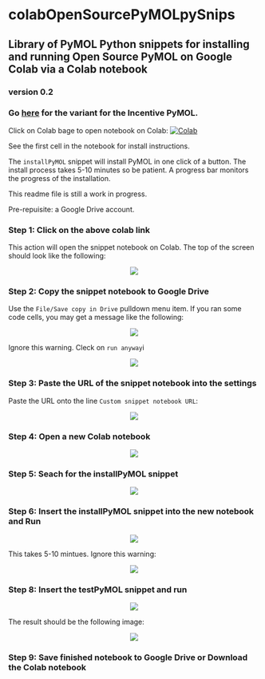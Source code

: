 # colabOpenSourcePyMOLpySnips

## Library of PyMOL Python snippets for installing and running Open Source PyMOL on Google Colab via a Colab notebook

### version 0.2
### Go [here](https://github.com/MooersLab/colabpymolpysnips/edit/main/README.md) for the variant for the Incentive PyMOL.

Click on Colab bage to open notebook on Colab:
[![Colab](https://colab.research.google.com/assets/colab-badge.svg)](https://colab.research.google.com/github/Mooerslab/colabOpenSourcePyMOLpySnips/blob/main/colabOpenSourcePyMOLpySnips02.ipynb)

See the first cell in the notebook for install instructions.

The `installPyMOL` snippet will install PyMOL in one click of a button.
The install process takes 5-10 minutes so be patient.
A progress bar monitors the progress of the installation. 

This readme file is still a work in progress.

Pre-repuisite: a Google Drive account.


### Step 1: Click on the above colab link
This action will open the snippet notebook on Colab.
The top of the screen should look like the following:

<p align="center"><img src="images/topOFSnippetNotebook.png"></p>


### Step 2: Copy the snippet notebook to Google Drive

Use the `File/Save copy in Drive` pulldown menu item. 
If you ran some code cells, you may get a message like the following:

<p align="center"><img src="images/saveSnippetNotebookToGoogleDrive.png"></p>

Ignore this warning. Cleck on `run anyway`i
<p align="center"><img src="images/ignoreWarningAboutAuthorship.png"></p>


### Step 3: Paste the URL of the snippet notebook into the settings

Paste the URL onto the line `Custom snippet notebook URL`:

<p align="center"><img src="images/loadedNotebookSettings.png"></p>


### Step 4: Open a new Colab notebook

<p align="center"><img src="images/openNewNotebook.png"></p>


### Step 5: Seach for the installPyMOL snippet

<p align="center"><img src="images/searchInstallPyMOL.png"></p>


### Step 6: Insert the installPyMOL snippet into the new notebook and Run

<p align="center"><img src="images/installIncentivePyMOL.png"></p>


This takes 5-10 mintues. Ignore this warning:

<p align="center"><img src="images/ignoreThisError.png"></p>


### Step 8: Insert the testPyMOL snippet and run

<p align="center"><img src="images/testPyMOL.png"></p>

The result should be the following image:

<p align="center"><img src="images/testResult.png"></p>


### Step 9: Save finished notebook to Google Drive or Download the Colab notebook




